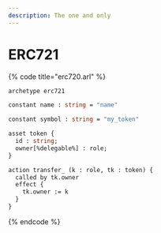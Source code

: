 ```yaml
---
description: The one and only
---
```


# ERC721

{% code title="erc720.arl" %}
```ocaml
archetype erc721

constant name : string = "name"

constant symbol : string = "my_token"

asset token {
  id : string;
  owner[%delegable%] : role;
}

action transfer_ (k : role, tk : token) {
  called by tk.owner
  effect {
    tk.owner := k
  }
}

```
{% endcode %}



